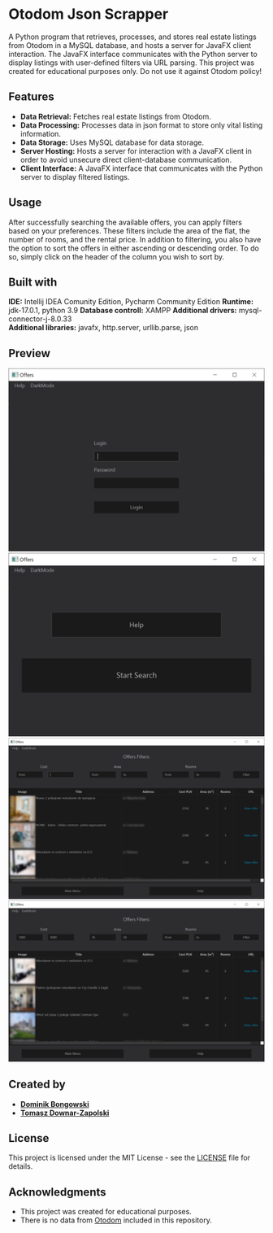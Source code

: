 
# Otodom Json Scrapper

A Python program that retrieves, processes, and stores real estate listings from Otodom in a MySQL database, and hosts a server for JavaFX client interaction. The JavaFX interface communicates with the Python server to display listings with user-defined filters via URL parsing. This project was created for educational purposes only. Do not use it against Otodom policy!

## Features

- **Data Retrieval:** Fetches real estate listings from Otodom.
- **Data Processing:** Processes data in json format to store only vital listing information.
- **Data Storage:** Uses MySQL database for data storage.
- **Server Hosting:** Hosts a server for interaction with a JavaFX client in order to avoid unsecure direct client-database communication.
- **Client Interface:** A JavaFX interface that communicates with the Python server to display filtered listings.

## Usage
After successfully searching the available offers, you can apply filters based on your preferences. These filters include the area of the flat, the number of rooms, and the rental price. In addition to filtering, you also have the option to sort the offers in either ascending or descending order. To do so, simply click on the header of the column you wish to sort by.

## Built with

**IDE:** Intellij IDEA Comunity Edition, Pycharm Community Edition
**Runtime:** jdk-17.0.1, python 3.9
**Database controll:** XAMPP
**Additional drivers:** mysql-connector-j-8.0.33  
**Additional libraries:** javafx, http.server, urllib.parse, json


## Preview
![Start Screen](screenshots/login.PNG "Start Screen")
![Main](screenshots/menu.PNG "Main")
![Search](screenshots/search.png "Search")
![Filters](screenshots/search_filters.png "Filters")



## Created by

- **[Dominik Bongowski](https://github.com/dbongowski)**
- **[Tomasz Downar-Zapolski](https://github.com/)**

## License

This project is licensed under the MIT License - see the [LICENSE](LICENSE) file for details.

## Acknowledgments

- This project was created for educational purposes.
- There is no data from [Otodom](https://www.otodom.pl) included in this repository.
